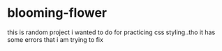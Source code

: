 # blooming-flower

this is random project i wanted to do for practicing css styling..tho it has some errors that i am trying to fix
